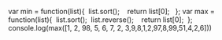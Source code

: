 var min = function(list){  list.sort();    return list[0];   };
var max = function(list){  list.sort();  list.reverse();    return list[0];  };
console.log(max([1, 2, 98, 5, 6, 7, 2, 3,9,8,1,2,97,8,99,51,4,2,6]))
